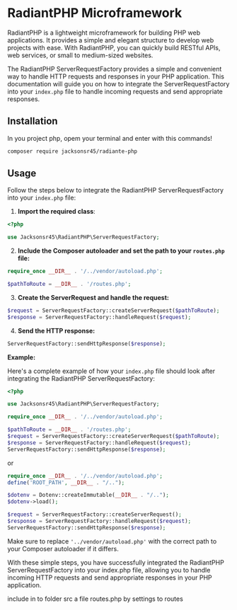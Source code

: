 # RadiantPHP Microframework

RadiantPHP is a lightweight microframework for building PHP web applications. It provides a simple and elegant structure to develop web projects with ease. With RadiantPHP, you can quickly build RESTful APIs, web services, or small to medium-sized websites.

The RadiantPHP ServerRequestFactory provides a simple and convenient way to handle HTTP requests and responses in your PHP application. This documentation will guide you on how to integrate the ServerRequestFactory into your `index.php` file to handle incoming requests and send appropriate responses.

## Installation

In you project php, opem your terminal and enter with this commands!

```bash
composer require jacksonsr45/radiante-php
```

## Usage

Follow the steps below to integrate the RadiantPHP ServerRequestFactory into your `index.php` file:

1. **Import the required class**:

```php
<?php

use Jacksonsr45\RadiantPHP\ServerRequestFactory;
```

2. **Include the Composer autoloader and set the path to your `routes.php` file:**

```php
require_once __DIR__ . '/../vendor/autoload.php';

$pathToRoute = __DIR__ . '/routes.php';
```

3. **Create the ServerRequest and handle the request:**

```php
$request = ServerRequestFactory::createServerRequest($pathToRoute);
$response = ServerRequestFactory::handleRequest($request);
```

4. **Send the HTTP response:**

```php
ServerRequestFactory::sendHttpResponse($response);
```

**Example:**

Here's a complete example of how your `index.php` file should look after integrating the RadiantPHP ServerRequestFactory:

```php
<?php

use Jacksonsr45\RadiantPHP\ServerRequestFactory;

require_once __DIR__ . '/../vendor/autoload.php';

$pathToRoute = __DIR__ . '/routes.php';
$request = ServerRequestFactory::createServerRequest($pathToRoute);
$response = ServerRequestFactory::handleRequest($request);
ServerRequestFactory::sendHttpResponse($response);
```

or

```php
require_once __DIR__ . '/../vendor/autoload.php';
define('ROOT_PATH', __DIR__ . "/..");

$dotenv = Dotenv::createImmutable(__DIR__ . "/..");
$dotenv->load();

$request = ServerRequestFactory::createServerRequest();
$response = ServerRequestFactory::handleRequest($request);
ServerRequestFactory::sendHttpResponse($response);
```

Make sure to replace `'../vendor/autoload.php'` with the correct path to your Composer autoloader if it differs.

With these simple steps, you have successfully integrated the RadiantPHP ServerRequestFactory into your index.php file, allowing you to handle incoming HTTP requests and send appropriate responses in your PHP application.

include in to folder src a file routes.php by settings to routes
